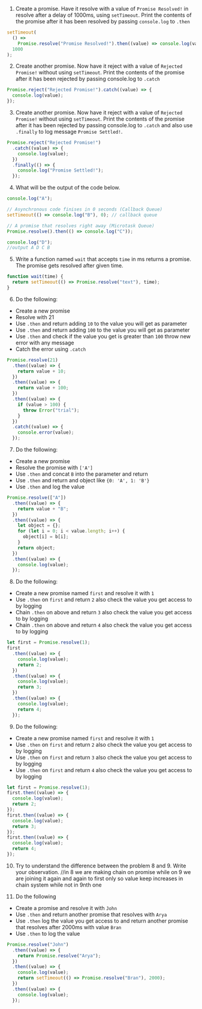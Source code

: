 1. Create a promise. Have it resolve with a value of `Promise Resolved!` in resolve after a delay of 1000ms, using `setTimeout`. Print the contents of the promise after it has been resolved by passing `console.log` to `.then`

```js
setTimeout(
  () =>
    Promise.resolve("Promise Resolved!").then((value) => console.log(value)),
  1000
);
```

2. Create another promise. Now have it reject with a value of `Rejected Promise!` without using `setTimeout`. Print the contents of the promise after it has been rejected by passing console.log to `.catch`

```js
Promise.reject("Rejected Promise!").catch((value) => {
  console.log(value);
});
```

3. Create another promise. Now have it reject with a value of `Rejected Promise!` without using `setTimeout`. Print the contents of the promise after it has been rejected by passing console.log to `.catch` and also use `.finally` to log message `Promise Settled!`.

```js
Promise.reject("Rejected Promise!")
  .catch((value) => {
    console.log(value);
  })
  .finally(() => {
    console.log("Promise Settled!");
  });
```

4. What will be the output of the code below.

```js
console.log("A");

// Asynchronous code finises in 0 seconds (Callback Queue)
setTimeout(() => console.log("B"), 0); // callback queue

// A promise that resolves right away (Microtask Queue)
Promise.resolve().then(() => console.log("C"));

console.log("D");
//output A D C B
```

5. Write a function named `wait` that accepts `time` in ms returns a promise. The promise gets resolved after given time.

```js
function wait(time) {
  return setTimeout(() => Promise.resolve("text"), time);
}
```

6. Do the following:

- Create a new promise
- Resolve with 21
- Use `.then` and return adding `10` to the value you will get as parameter
- Use `.then` and return adding `100` to the value you will get as parameter
- Use `.then` and check if the value you get is greater than `100` throw new error with any message
- Catch the error using `.catch`

```js
Promise.resolve(21)
  .then((value) => {
    return value + 10;
  })
  .then((value) => {
    return value + 100;
  })
  .then((value) => {
    if (value > 100) {
      throw Error("trial");
    }
  })
  .catch((value) => {
    console.error(value);
  });
```

7. Do the following:

- Create a new promise
- Resolve the promise with `['A']`
- Use `.then` and concat `B` into the parameter and return
- Use `.then` and return and object like `{0: 'A', 1: 'B'}`
- Use `.then` and log the value

```js
Promise.resolve(["A"])
  .then((value) => {
    return value + "B";
  })
  .then((value) => {
    let object = {};
    for (let i = 0; i < value.length; i++) {
      object[i] = b[i];
    }
    return object;
  })
  .then((value) => {
    console.log(value);
  });
```

8. Do the following:

- Create a new promise named `first` and resolve it with `1`
- Use `.then` on `first` and return `2` also check the value you get access to by logging
- Chain `.then` on above and return `3` also check the value you get access to by logging
- Chain `.then` on above and return `4` also check the value you get access to by logging

```js
let first = Promise.resolve(1);
first
  .then((value) => {
    console.log(value);
    return 2;
  })
  .then((value) => {
    console.log(value);
    return 3;
  })
  .then((value) => {
    console.log(value);
    return 4;
  });
```

9. Do the following:

- Create a new promise named `first` and resolve it with `1`
- Use `.then` on `first` and return `2` also check the value you get access to by logging
- Use `.then` on `first` and return `3` also check the value you get access to by logging
- Use `.then` on `first` and return `4` also check the value you get access to by logging

```js
let first = Promise.resolve(1);
first.then((value) => {
  console.log(value);
  return 2;
});
first.then((value) => {
  console.log(value);
  return 3;
});
first.then((value) => {
  console.log(value);
  return 4;
});
```

10. Try to understand the difference between the problem 8 and 9. Write your observation.
    //in 8 we are making chain on promise while on 9 we are joining it again and again to first only so value keep increases in chain system while not in 9nth one

11. Do the following

- Create a promise and resolve it with `John`
- Use `.then` and return another promise that resolves with `Arya`
- Use `.then` log the value you get access to and return another promise that resolves after 2000ms with value `Bran`
- Use `.then` to log the value

```js
Promise.resolve("John")
  .then((value) => {
    return Promise.resolve("Arya");
  })
  .then((value) => {
    console.log(value);
    return setTimeout(() => Promise.resolve("Bran"), 2000);
  })
  .then((value) => {
    console.log(value);
  });
```

